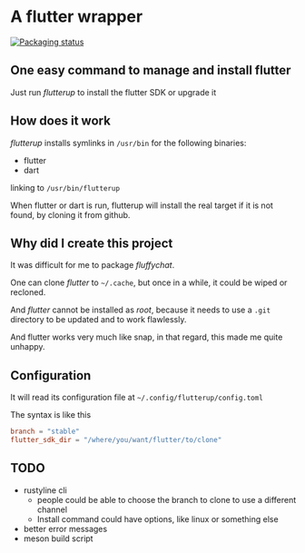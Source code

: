 # A flutter wrapper


[![Packaging status](https://repology.org/badge/vertical-allrepos/flutterup.svg)](https://repology.org/project/flutterup/versions)

## One easy command to manage and install flutter

Just run *flutterup* to install the flutter SDK or upgrade it

## How does it work

*flutterup* installs symlinks in `/usr/bin` for the following binaries:
- flutter
- dart

linking to `/usr/bin/flutterup` 

When flutter or dart is run, flutterup will install the real target if it is not found, by cloning it from github.

## Why did I create this project

It was difficult for me to package *fluffychat*.

One can clone *flutter* to `~/.cache`, but once in a while, it could be wiped or recloned.

And *flutter* cannot be installed as *root*, because it needs to use a `.git` directory to be updated and to work flawlessly.

And flutter works very much like snap, in that regard, this made me quite unhappy.

## Configuration

It will read its configuration file at `~/.config/flutterup/config.toml`

The syntax is like this

```toml
branch = "stable"
flutter_sdk_dir = "/where/you/want/flutter/to/clone"
````

## TODO

* rustyline cli
	- people could be able to choose the branch to clone to use a different channel
	- Install command could have options, like linux or something else
* better error messages
* meson build script
